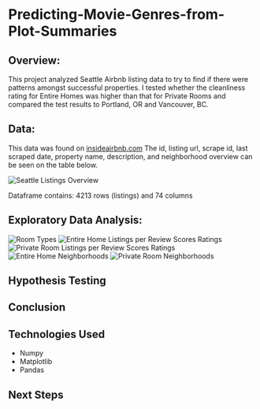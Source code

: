# Predicting-Movie-Genres-from-Plot-Summaries

## Overview:
This project analyzed Seattle Airbnb listing data to try to find if there were patterns amongst successful properties. I tested whether the cleanliness rating for Entire Homes was higher than that for Private Rooms and compared the test results to Portland, OR and Vancouver, BC.

## Data:
This data was found on [insideairbnb.com](http://insideairbnb.com/get-the-data.html)
The id, listing url, scrape id, last scraped date, property name, description, and neighborhood overview can be seen on the table below. 

![Seattle Listings Overview](https://user-images.githubusercontent.com/79812486/121740651-407f3500-cab2-11eb-88b4-43bc570f10ed.png)

Dataframe contains:
4213 rows (listings) and 74 columns

## Exploratory Data Analysis:



![Room Types](https://user-images.githubusercontent.com/79812486/121745513-3e6ca480-cab9-11eb-8f32-f60e0fb367b4.png)
![Entire Home Listings per Review Scores Ratings](https://user-images.githubusercontent.com/79812486/121751196-8b08ad80-cac2-11eb-9343-ce4efa1ebd20.png)
![Private Room Listings per Review Scores Ratings](https://user-images.githubusercontent.com/79812486/121751210-8fcd6180-cac2-11eb-9195-b1d62cfc5838.png)
![Entire Home Neighborhoods](https://user-images.githubusercontent.com/79812486/121745537-47f60c80-cab9-11eb-926a-6712525892b4.png)
![Private Room Neighborhoods](https://user-images.githubusercontent.com/79812486/121745543-49bfd000-cab9-11eb-843d-94c12ae6be4a.png)



## Hypothesis Testing


## Conclusion 


## Technologies Used
* Numpy
* Matplotlib
* Pandas

## Next Steps
